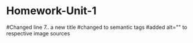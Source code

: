 # Homework-Unit-1
#Changed line 7.. a new title
#changed to semantic tags
#added alt="" to respective image sources

